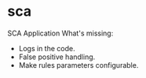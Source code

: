 # sca
SCA Application
What's missing:
  * Logs in the code.
  * False positive handling.
  * Make rules parameters configurable.
  
